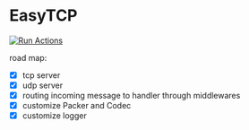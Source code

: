 # EasyTCP

[![Run Actions](https://github.com/DarthPestilane/easytcp/actions/workflows/actions.yml/badge.svg?branch=master&event=push)](https://github.com/DarthPestilane/easytcp/actions/workflows/actions.yml)

road map:

- [x] tcp server
- [x] udp server
- [x] routing incoming message to handler through middlewares
- [x] customize Packer and Codec
- [x] customize logger

